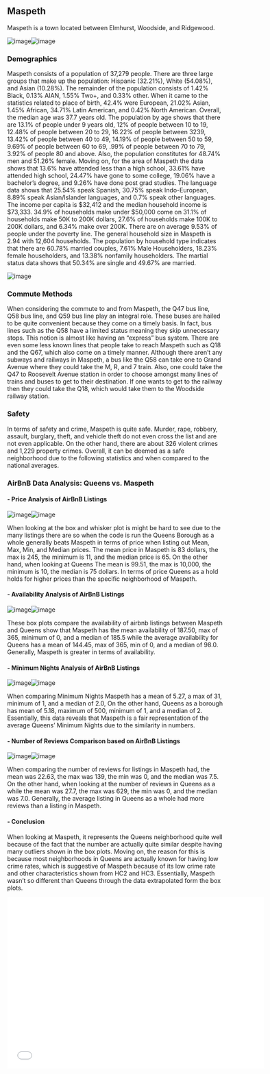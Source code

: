 ## Maspeth

Maspeth is a town located between Elmhurst, Woodside, and Ridgewood.

![image](https://user-images.githubusercontent.com/73366731/99187279-b4777b80-2723-11eb-93b2-aa60aef94f4c.png)![image](https://user-images.githubusercontent.com/73366731/99187450-ac6c0b80-2724-11eb-848f-07da32eff328.png)

### Demographics

Maspeth consists of a population of 37,279 people. There are three large groups that make up the population: Hispanic (32.21%), White (54.08%), and Asian (10.28%). The remainder of the population consists of 1.42% Black, 0.13% AIAN, 1.55% Two+, and 0.33% other. When it came to the statistics related to place of birth, 42.4% were European, 21.02% Asian, 1.45% African, 34.71% Latin American, and 0.42% North American. Overall, the median age was 37.7 years old. The population by age shows that there are 13.1% of people under 9 years old, 12% of people between 10 to 19, 12.48% of people between 20 to 29,  16.22% of people between 3239, 13.42% of people between 40 to 49, 14.19% of people between 50 to 59, 9.69% of people between 60 to 69, .99% of people between 70 to 79, 3.92% of people 80 and above. Also, the population constitutes for 48.74% men and 51.26% female. Moving on, for the area of Maspeth the data shows that 13.6% have attended less than a high school, 33.61% have attended high school, 24.47% have gone to some college, 19.06% have a bachelor’s degree, and 9.26% have done post grad studies. The language data shows that 25.54% speak Spanish, 30.75% speak Indo-European, 8.89% speak Asian/Islander languages, and 0.7% speak other languages. The income per capita is $32,412 and the median household income is $73,333. 34.9% of households make under $50,000 come on 31.1% of households make 50K to 200K dollars, 27.6% of households make 100K to 200K dollars, and 6.34% make over 200K. There are on average 9.53% of people under the poverty line. The general household size in Maspeth is 2.94 with 12,604 households. The population by household type indicates that there are 60.78% married couples, 7.61% Male Householders, 18.23% female householders, and 13.38% nonfamily householders. The martial status data shows that 50.34% are single and 49.67% are married.

![image](https://user-images.githubusercontent.com/73366731/99187772-87789800-2726-11eb-8767-dda23315c202.png)


### Commute Methods

When considering the commute to and from Maspeth, the Q47 bus line, Q58 bus line,
and Q59 bus line play an integral role. These buses are hailed to be quite convenient because they
come on a timely basis. In fact, bus lines such as the Q58 have a limited status meaning they skip
unnecessary stops. This notion is almost like having an “express” bus system. There are even
some less known lines that people take to reach Maspeth such as Q18 and the Q67, which also
come on a timely manner. Although there aren’t any subways and railways in Maspeth, a bus like
the Q58 can take one to Grand Avenue where they could take the M, R, and 7 train. Also, one
could take the Q47 to Roosevelt Avenue station in order to choose amongst many lines of trains
and buses to get to their destination. If one wants to get to the railway then they could take the
Q18, which would take them to the Woodside railway station.

### Safety 
In terms of safety and crime,
Maspeth is quite safe. Murder, rape,
robbery, assault, burglary, theft, and
vehicle theft do not even cross the list
and are not even applicable. On the
other hand, there are about 326 violent
crimes and 1,229 property crimes.
Overall, it can be deemed as a safe
neighborhood due to the following
statistics and when compared to the
national averages.
### AirBnB Data Analysis: Queens vs. Maspeth
#### - Price Analysis of AirBnB Listings 
![image](https://user-images.githubusercontent.com/73366731/99194606-717ecd80-274e-11eb-8e24-f00cdfe81e66.png)![image](https://user-images.githubusercontent.com/73366731/99194660-cde1ed00-274e-11eb-839e-213348327535.png)

When looking at the box and whisker plot is might be hard to see due to the many listings there are so when the code is run the Queens Borough as a whole generally beats Maspeth in terms of price when listing out Mean, Max, Min, and Median prices. The mean price in Maspeth is 83 dollars, the max is 245, the minimum is 11, and the median price is 65. On the other hand, when looking at Queens The mean is 99.51, the max is 10,000, the minimum is 10, the median is 75 dollars. In terms of price Queens as a hold holds for higher prices than the specific neighborhood of Maspeth.

#### - Availability Analysis of AirBnB Listings 
![image](https://user-images.githubusercontent.com/73366731/99265116-544e0b80-27ef-11eb-83fc-6fd02dc26f20.png)![image](https://user-images.githubusercontent.com/73366731/99265298-8a8b8b00-27ef-11eb-93dd-2eae134b9b67.png)

These box plots compare the availability of airbnb listings between Maspeth and Queens  show that Maspeth has the mean availability of 187.50, max of 365, minimum of 0, and a median of 185.5 while the average availability for Queens  has a mean of 144.45, max of 365, min of 0, and a median of 98.0. Generally, Maspeth is greater in terms of availability.

#### - Minimum Nights Analysis of AirBnB Listings
![image](https://user-images.githubusercontent.com/73366731/99265432-b0189480-27ef-11eb-9545-23bcd7d9e161.png)![image](https://user-images.githubusercontent.com/73366731/99265458-b575df00-27ef-11eb-983c-bfa183135883.png)

When comparing Minimum Nights Maspeth has a mean of 5.27, a max of 31, minimum of 1, and a median of 2.0, On the other hand, Queens as a borough has mean of 5.18, maximum of 500, minimum of 1, and a median of 2. Essentially, this data reveals that Maspeth is a fair representation of the average Queens’ Minimum Nights due to the similarity in numbers.

#### - Number of Reviews Comparison based on AirBnB Listings
![image](https://user-images.githubusercontent.com/73366731/99265578-d76f6180-27ef-11eb-9556-820309570454.png)![image](https://user-images.githubusercontent.com/73366731/99265586-db02e880-27ef-11eb-8db3-e056a3679884.png)


When comparing the number of reviews for listings in Maspeth had, the mean was 22.63, the max was 139, the min was 0, and the median was 7.5. On the other hand, when looking at the number of reviews in Queens as a while the mean was 27.7, the max was 629, the min was 0, and the median was 7.0. Generally, the average listing in Queens as a whole had more reviews than a listing in Maspeth.

#### - Conclusion
When looking at Maspeth, it represents the Queens neighborhood quite well because of the fact that the number are actually quite similar despite having many outliers shown in the box plots. Moving on, the reason for this is because most neighborhoods in Queens are actually known for having low crime rates, which is suggestive of Maspeth because of its low crime rate and other characteristics shown from HC2 and HC3.  Essentially, Maspeth wasn’t so different than Queens through the data extrapolated form the box plots.
<d1>
<iframe src="HC9.html" width="600" height="400" frameborder="0" frameborder="0" marginwidth="0" marginheight="0" allowfullscreen></iframe>
</d1>
